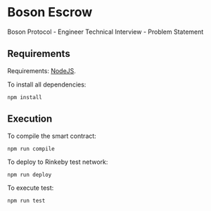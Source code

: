 # Boson Escrow
Boson Protocol - Engineer Technical Interview - Problem Statement

## Requirements
Requirements: [NodeJS](https://nodejs.org/en/).

To install all dependencies:
```
npm install
```
## Execution
To compile the smart contract:
```
npm run compile
```

To deploy to Rinkeby test network:
```
npm run deploy
```

To execute test:
```
npm run test
```
